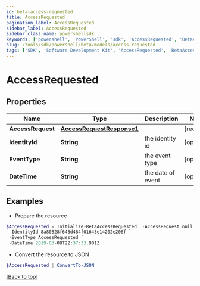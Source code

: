 ```yaml
---
id: beta-access-requested
title: AccessRequested
pagination_label: AccessRequested
sidebar_label: AccessRequested
sidebar_class_name: powershellsdk
keywords: ['powershell', 'PowerShell', 'sdk', 'AccessRequested', 'BetaAccessRequested'] 
slug: /tools/sdk/powershell/beta/models/access-requested
tags: ['SDK', 'Software Development Kit', 'AccessRequested', 'BetaAccessRequested']
---
```



# AccessRequested

## Properties

Name | Type | Description | Notes
------------ | ------------- | ------------- | -------------
**AccessRequest** | [**AccessRequestResponse1**](access-request-response1) |  | [required]
**IdentityId** | **String** | the identity id | [optional] 
**EventType** | **String** | the event type | [optional] 
**DateTime** | **String** | the date of event | [optional] 

## Examples

- Prepare the resource
```powershell
$AccessRequested = Initialize-BetaAccessRequested  -AccessRequest null `
 -IdentityId 8a80828f643d484f01643e14202e206f `
 -EventType AccessRequested `
 -DateTime 2019-03-08T22:37:33.901Z
```

- Convert the resource to JSON
```powershell
$AccessRequested | ConvertTo-JSON
```


[[Back to top]](#) 

